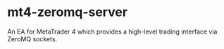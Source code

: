 # mt4-zeromq-server
An EA for MetaTrader 4 which provides a high-level trading interface via ZeroMQ sockets.
